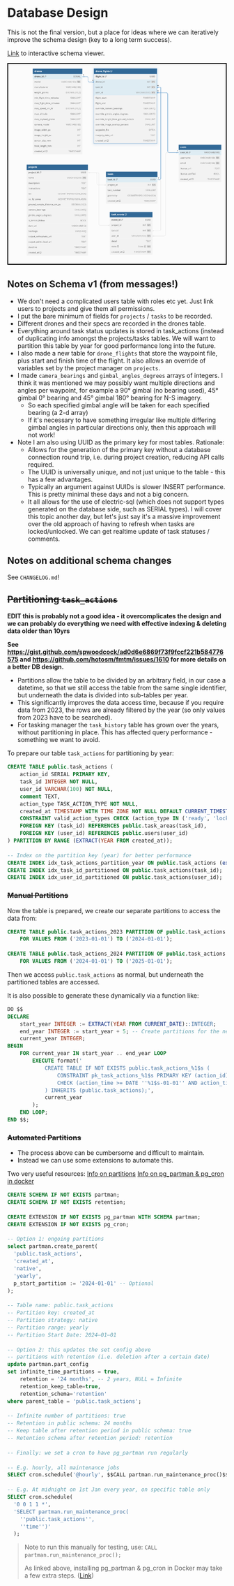 # Database Design

This is not the final version, but a place for ideas where we can iteratively improve
the schema design (key to a long term success).

[Link](https://dbdiagram.io/d/Drone-667a75a79939893dae2e8b43)
to interactive schema viewer.

![image](./schema_v2.png)

## Notes on Schema v1 (from messages!)

- We don't need a complicated users table with roles etc yet. Just link users to projects and give them all permissions.
- I put the bare minimum of fields for `projects` / `tasks` to be recorded.
- Different drones and their specs are recorded in the drones table.
- Everything around task status updates is stored in task_actions (instead of duplicating
 info amongst the projects/tasks tables. We will want to partition this table by year for
  good performance long into the future.
- I also made a new table for `drone_flights` that store the waypoint file, plus start and
 finish time of the flight. It also allows an override of variables set by the project 
 manager on `projects`.
- I made `camera_bearings` and `gimbal_angles_degrees` arrays of integers. I think it was
 mentioned we may possibly want multiple directions and angles per waypoint, for example
  a 90° gimbal (no bearing used), 45° gimbal 0° bearing and 45° gimbal 180° bearing for
   N-S imagery.
  - So each specified gimbal angle will be taken for each specified bearing (a 2-d array)
  - If it's necessary to have something irregular like multiple differing gimbal angles in particular directions only, then this approach will not work!
- Note I am also using UUID as the primary key for most tables. Rationale:
  - Allows for the generation of the primary key without a database connection round trip,
   i.e. during project creation, reducing API calls required.
  - The UUID is universally unique, and not just unique to the table - this has a few advantages.
  - Typically an argument against UUIDs is slower INSERT performance. This is pretty minimal these days and not a big concern.
  - It all allows for the use of electric-sql (which does not support types generated on
   the database side, such as SERIAL types). I will cover this topic another day, but 
   let's just say it's a massive improvement over the old approach of having to refresh 
   when tasks are locked/unlocked. We can get realtime update of task statuses / comments.

## Notes on additional schema changes

See `CHANGELOG.md`!

## ~~Partitioning `task_actions`~~

**EDIT this is probably not a good idea - it overcomplicates the design and we can probably do everything we need with effective indexing & deleting data older than 10yrs**

**See https://gist.github.com/spwoodcock/ad0d6e6869f73f9fccf221b584776575 and  https://github.com/hotosm/fmtm/issues/1610 for more details on a better DB design.**

- Partitions allow the table to be divided by an arbitrary field, in our case a datetime,
  so that we still access the table from the same single identifier, but underneath
  the data is divided into sub-tables per year.
- This significantly improves the data access time, because if you require data from
  2023, the rows are already filtered by the year (so only values from 2023 have to be
  searched).
- For tasking manager the `task_history` table has grown over the years, without
  partitioning in place. This has affected query performance - something we want to avoid.

To prepare our table `task_actions` for partitioning by year:

```sql
CREATE TABLE public.task_actions (
    action_id SERIAL PRIMARY KEY,
    task_id INTEGER NOT NULL,
    user_id VARCHAR(100) NOT NULL,
    comment TEXT,
    action_type TASK_ACTION_TYPE NOT NULL,
    created_at TIMESTAMP WITH TIME ZONE NOT NULL DEFAULT CURRENT_TIMESTAMP,
    CONSTRAINT valid_action_types CHECK (action_type IN ('ready', 'locked', 'complete', 'invalid')),
    FOREIGN KEY (task_id) REFERENCES public.task_areas(task_id),
    FOREIGN KEY (user_id) REFERENCES public.users(user_id)
) PARTITION BY RANGE (EXTRACT(YEAR FROM created_at));

-- Index on the partition key (year) for better performance
CREATE INDEX idx_task_actions_partition_year ON public.task_actions (extract(YEAR FROM created_at));
CREATE INDEX idx_task_id_partitioned ON public.task_actions(task_id);
CREATE INDEX idx_user_id_partitioned ON public.task_actions(user_id);
```

### ~~Manual Partitions~~

Now the table is prepared, we create our separate partitions to access the data from:

```sql
CREATE TABLE public.task_actions_2023 PARTITION OF public.task_actions
    FOR VALUES FROM ('2023-01-01') TO ('2024-01-01');

CREATE TABLE public.task_actions_2024 PARTITION OF public.task_actions
    FOR VALUES FROM ('2024-01-01') TO ('2025-01-01');
```

Then we access `public.task_actions` as normal, but underneath the partitioned tables
are accessed.

It is also possible to generate these dynamically via a function like:

```sql
DO $$
DECLARE
    start_year INTEGER := EXTRACT(YEAR FROM CURRENT_DATE)::INTEGER;
    end_year INTEGER := start_year + 5; -- Create partitions for the next 5 years
    current_year INTEGER;
BEGIN
    FOR current_year IN start_year .. end_year LOOP
        EXECUTE format('
            CREATE TABLE IF NOT EXISTS public.task_actions_%1$s (
                CONSTRAINT pk_task_actions_%1$s PRIMARY KEY (action_id),
                CHECK (action_time >= DATE ''%1$s-01-01'' AND action_time < DATE ''%1$s-01-01'' + INTERVAL ''1 year'')
            ) INHERITS (public.task_actions);',
            current_year
        );
    END LOOP;
END $$;
```

### ~~Automated Partitions~~

- The process above can be cumbersome and difficult to maintain.
- Instead we can use some extensions to automate this.

Two very useful resources:
[Info on partitions](https://medium.com/@joao-slgd/partitioning-your-postgresql-table-d56c678d3276)
[Info on pg_partman & pg_cron in docker](https://eduanbekker.com/post/pg-partman/)

```sql
CREATE SCHEMA IF NOT EXISTS partman;
CREATE SCHEMA IF NOT EXISTS retention;

CREATE EXTENSION IF NOT EXISTS pg_partman WITH SCHEMA partman;
CREATE EXTENSION IF NOT EXISTS pg_cron;

-- Option 1: ongoing partitions
select partman.create_parent(
  'public.task_actions',
  'created_at',
  'native',
  'yearly',
  p_start_partition := '2024-01-01' -- Optional
);

-- Table name: public.task_actions
-- Partition key: created_at
-- Partition strategy: native
-- Partition range: yearly
-- Partition Start Date: 2024–01–01

-- Option 2: this updates the set config above
-- partitions with retention (i.e. deletion after a certain date)
update partman.part_config
set infinite_time_partitions = true,
    retention = '24 months', -- 2 years, NULL = Infinite
    retention_keep_table=true,
    retention_schema='retention'
where parent_table = 'public.task_actions';

-- Infinite number of partitions: true
-- Retention in public schema: 24 months
-- Keep table after retention period in public schema: true
-- Retention schema after retention period: retention

-- Finally: we set a cron to have pg_partman run regularly

-- E.g. hourly, all maintenance jobs
SELECT cron.schedule('@hourly', $$CALL partman.run_maintenance_proc()$$);

-- E.g. At midnight on 1st Jan every year, on specific table only
SELECT cron.schedule(
  '0 0 1 1 *',
  'SELECT partman.run_maintenance_proc(
    ''public.task_actions'',
    ''time'')'
  );
```

> Note to run this manually for testing, use: `CALL partman.run_maintenance_proc();`
>
> As linked above, installing pg_partman & pg_cron in Docker may take a few extra steps.
> ([Link](https://eduanbekker.com/post/pg-partman/))
